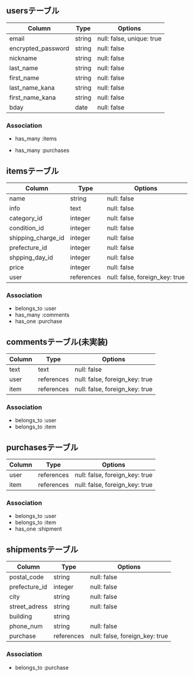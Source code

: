 ## usersテーブル


| Column             | Type       | Options                        |
| ------------------ | ---------- | ------------------------------ |
| email              | string     | null: false, unique: true      |
| encrypted_password | string     | null: false                    |
| nickname           | string     | null: false                    |
| last_name        | string     | null: false                    |
| first_name         | string     | null: false                    |
| last_name_kana   | string     | null: false                    |
| first_name_kana    | string     | null: false                    |
| bday               | date       | null: false                    |


### Association
- has_many :items
<!-- - has_many :comments -->
- has_many :purchases


## itemsテーブル

| Column            | Type       | Options                        |
| ----------------- | ---------- | ------------------------------ |
| name              | string     | null: false                    |
| info              | text       | null: false                    |
| category_id       | integer    | null: false                    |
| condition_id      | integer    | null: false                    |
| shipping_charge_id | integer    | null: false                    |
| prefecture_id     | integer    | null: false                    |
| shpping_day_id    | integer    | null: false                    |
| price             | integer    | null: false                    |
| user              | references | null: false, foreign_key: true |


### Association
- belongs_to :user
- has_many :comments
- has_one :purchase



## commentsテーブル(未実装)

| Column    | Type       | Options                        |
| --------- | ---------- | ------------------------------ |
| text      | text       | null: false                    |
| user      | references | null: false, foreign_key: true |
| item      | references | null: false, foreign_key: true |


### Association
- belongs_to :user
- belongs_to :item

## purchasesテーブル


| Column        | Type       | Options                        |
| ------------- | ---------- | ------------------------------ |
| user          | references | null: false, foreign_key: true |
| item          | references | null: false, foreign_key: true |

### Association
- belongs_to :user
- belongs_to :item
- has_one :shipment


## shipmentsテーブル


| Column        | Type       | Options                        |
| ------------- | ---------- | ------------------------------ |
| postal_code   | string     | null: false                    |
| prefecture_id | integer    | null: false                    |
| city          | string     | null: false                    |
| street_adress | string     | null: false                    |
| building      | string     |                                |
| phone_num     | string     | null: false                    |
| purchase      | references | null: false, foreign_key: true |

### Association
- belongs_to :purchase

